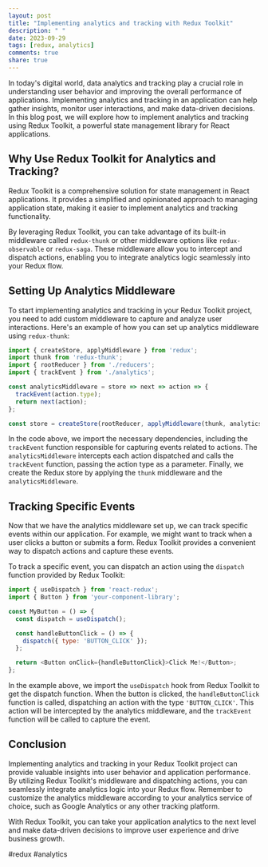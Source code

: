```yaml
---
layout: post
title: "Implementing analytics and tracking with Redux Toolkit"
description: " "
date: 2023-09-29
tags: [redux, analytics]
comments: true
share: true
---
```


In today's digital world, data analytics and tracking play a crucial role in understanding user behavior and improving the overall performance of applications. Implementing analytics and tracking in an application can help gather insights, monitor user interactions, and make data-driven decisions. In this blog post, we will explore how to implement analytics and tracking using Redux Toolkit, a powerful state management library for React applications.

## Why Use Redux Toolkit for Analytics and Tracking?

Redux Toolkit is a comprehensive solution for state management in React applications. It provides a simplified and opinionated approach to managing application state, making it easier to implement analytics and tracking functionality.

By leveraging Redux Toolkit, you can take advantage of its built-in middleware called `redux-thunk` or other middleware options like `redux-observable` or `redux-saga`. These middleware allow you to intercept and dispatch actions, enabling you to integrate analytics logic seamlessly into your Redux flow.

## Setting Up Analytics Middleware

To start implementing analytics and tracking in your Redux Toolkit project, you need to add custom middleware to capture and analyze user interactions. Here's an example of how you can set up analytics middleware using `redux-thunk`:

```javascript
import { createStore, applyMiddleware } from 'redux';
import thunk from 'redux-thunk';
import { rootReducer } from './reducers';
import { trackEvent } from './analytics';

const analyticsMiddleware = store => next => action => {
  trackEvent(action.type);
  return next(action);
};

const store = createStore(rootReducer, applyMiddleware(thunk, analyticsMiddleware));
```

In the code above, we import the necessary dependencies, including the `trackEvent` function responsible for capturing events related to actions. The `analyticsMiddleware` intercepts each action dispatched and calls the `trackEvent` function, passing the action type as a parameter. Finally, we create the Redux store by applying the `thunk` middleware and the `analyticsMiddleware`.

## Tracking Specific Events

Now that we have the analytics middleware set up, we can track specific events within our application. For example, we might want to track when a user clicks a button or submits a form. Redux Toolkit provides a convenient way to dispatch actions and capture these events.

To track a specific event, you can dispatch an action using the `dispatch` function provided by Redux Toolkit:

```javascript
import { useDispatch } from 'react-redux';
import { Button } from 'your-component-library';

const MyButton = () => {
  const dispatch = useDispatch();

  const handleButtonClick = () => {
    dispatch({ type: 'BUTTON_CLICK' });
  };

  return <Button onClick={handleButtonClick}>Click Me!</Button>;
};
```

In the example above, we import the `useDispatch` hook from Redux Toolkit to get the dispatch function. When the button is clicked, the `handleButtonClick` function is called, dispatching an action with the type `'BUTTON_CLICK'`. This action will be intercepted by the analytics middleware, and the `trackEvent` function will be called to capture the event.

## Conclusion

Implementing analytics and tracking in your Redux Toolkit project can provide valuable insights into user behavior and application performance. By utilizing Redux Toolkit's middleware and dispatching actions, you can seamlessly integrate analytics logic into your Redux flow. Remember to customize the analytics middleware according to your analytics service of choice, such as Google Analytics or any other tracking platform.

With Redux Toolkit, you can take your application analytics to the next level and make data-driven decisions to improve user experience and drive business growth.

#redux #analytics